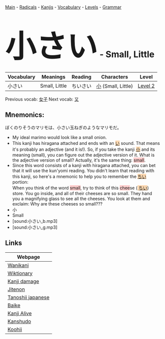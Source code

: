 <style> bigfont {font-size: 100px}</style>
[Main](../README.md) -
[Radicals](../radicals.md) -
[Kanjis](../kanjis.md) -
[Vocabulary](../vocabulary.md) -
[Levels](../levels.md) -
[Grammar](../grammar.md)
# <bigfont> 小さい</bigfont> - Small, Little 

| Vocabulary | Meanings | Reading | Characters | Level |
| --- | --- | --- | --- | --- |
| 小さい | Small, Little | ちいさい |  [小](../kanjis/小.md) (Small, Little) | [Level 2](../levels/wk_level2.md) |

Previous vocab: [女子](女子.md) Next vocab: [又](又.md) 

## Mnemonics:
ぼくのりそうのマリモは、小さい玉ねぎのようなマリモだ。
* My ideal marimo would look like a small onion.
* This kanji has hiragana attached and ends with an <span style="background-color:#fed8b1"> [い](https://jisho.org/search/い)</span> sound. That means it's probably an adjective (and it is!). So, if you take the kanji <span style="background-color:#fed8b1"> [小](https://jisho.org/search/小)</span> and its meaning (small), you can figure out the adjective version of it. What is the adjective version of small? Actually, it's the same thing: <span style="background-color:#ffcccb"> small</span>.
* Since this word consists of a kanji with hiragana attached, you can bet that it will use the kun'yomi reading. You didn't learn that reading with this kanji, so here's a mnemonic to help you to remember the <span style="background-color:#fed8b1"> [ちい](https://jisho.org/search/ちい)</span> portion: <br />When you think of the word <span style="background-color:#ffcccb"> small</span>, try to think of this <span style="background-color:#ffcccb"> chee</span>se (<span style="background-color:#fed8b1"> [ちい](https://jisho.org/search/ちい)</span>) store. You go inside, and all of their cheeses are so small. They hand you a magnifying glass to see all the cheeses. You look at them and exclaim: Why are these cheeses so small???
* 小
* Small
* [sound:小さい_b.mp3]
* [sound:小さい_g.mp3]


## Links 

| Webpage |
| --- |
| [Wanikani          ](https://www.wanikani.com/kanji/小さい) |
| [Wiktionary        ](https://en.wiktionary.org/wiki/小さい) |
| [Kanji damage      ](http://www.kanjidamage.com/kanji/search?utf8=✓&q=小さい) |
| [Jitenon           ](https://jitenon.com/kanji/小さい) |
| [Tanoshii japanese ](https://www.tanoshiijapanese.com/dictionary/kanji.cfm?k=小さい) |
| [Baike             ](https://baike.baidu.com/item/小さい) |
| [Kanji Alive       ](https://app.kanjialive.com/小さい) |
| [Kanshudo          ](https://www.kanshudo.com/searchmn?q=小さい) |
| [Koohii            ](https://kanji.koohii.com/study/kanji/小さい) |
